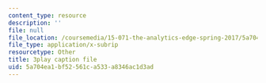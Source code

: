 ```yaml
---
content_type: resource
description: ''
file: null
file_location: /coursemedia/15-071-the-analytics-edge-spring-2017/5a704ea1bf52561ca533a8346ac1d3ad_fuUC0WVeKsg.vtt
file_type: application/x-subrip
resourcetype: Other
title: 3play caption file
uid: 5a704ea1-bf52-561c-a533-a8346ac1d3ad
---
```

